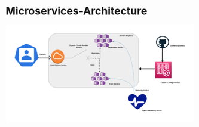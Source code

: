 # Microservices-Architecture


![alt-text](https://github.com/Abhishek010397/Microservices-Architecture/blob/main/Spring-Architecture.png)

